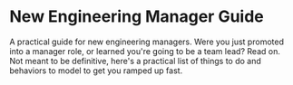 # New Engineering Manager Guide
A practical guide for new engineering managers.  Were you just promoted into a manager role, or  learned you're going to be a team lead?  Read on.  Not meant to be definitive, here's a practical list of things to do and behaviors to model to get you ramped up fast.
